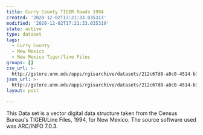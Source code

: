 ```yaml
---
title: Curry County TIGER Roads 1994
created: '2020-12-02T17:21:33.035313'
modified: '2020-12-02T17:21:33.035319'
state: active
type: dataset
tags:
  - Curry County
  - New Mexico
  - New Mexico Tiger/line Files
groups: []
csv_url: >-
  http://gstore.unm.edu/apps/rgisarchive/datasets/212c67d8-a8c0-4514-b71d-07a11f6b687e/tlf209shp.derived.csv
json_url: >-
  http://gstore.unm.edu/apps/rgisarchive/datasets/212c67d8-a8c0-4514-b71d-07a11f6b687e/tlf209shp.derived.json
layout: post

---
```

This Data set is a vector digital data structure taken from the Census Bureau's TIGER/Line Files, 1994, for New Mexico.  The source software used was ARC/INFO 7.0.3.
